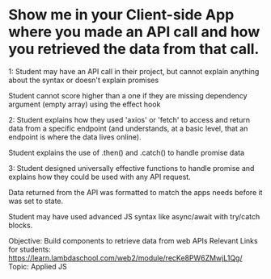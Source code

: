 # Show me in your Client-side App where you made an API call and how you retrieved the data from that call.

1: Student may have an API call in their project, but cannot explain anything about the syntax or doesn't explain promises

Student cannot score higher than a one if they are missing dependency argument (empty array) using the effect hook

2: Student explains how they used 'axios' or 'fetch' to access and return data from a specific endpoint (and understands, at a basic level, that an endpoint is where the data lives online). 

Student explains the use of .then() and .catch() to handle promise data 

3: Student designed universally effective functions to handle promise and explains how they could be used with any API request.
 
Data returned from the API was formatted to match the apps needs before it was set to state.

Student may have used advanced JS syntax like async/await with try/catch blocks.

Objective: Build components to retrieve data from web APIs 
Relevant Links for students: https://learn.lambdaschool.com/web2/module/recKe8PW6ZMwjL1Qg/
Topic: Applied JS